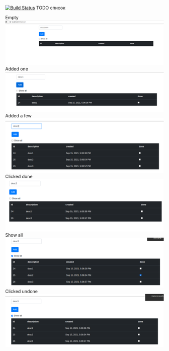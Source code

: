 [![Build Status](https://app.travis-ci.com/rmk1409/job4j_todo.svg?branch=master)](https://app.travis-ci.com/rmk1409/job4j_todo)
TODO список

Empty
![alt text](images/empty.png)
Added one
![alt text](images/added%20one.png)
Added a few
![alt text](images/added%20a%20few.png)
Clicked done
![alt text](images/clicked%20done.png)
Show all
![alt text](images/show-all.png)
Clicked undone
![alt text](images/undone.png)
